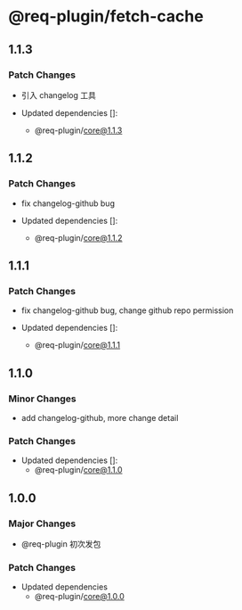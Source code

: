 # @req-plugin/fetch-cache

## 1.1.3

### Patch Changes

- 引入 changelog 工具

- Updated dependencies []:
  - @req-plugin/core@1.1.3

## 1.1.2

### Patch Changes

- fix changelog-github bug

- Updated dependencies []:
  - @req-plugin/core@1.1.2

## 1.1.1

### Patch Changes

- fix changelog-github bug, change github repo permission

- Updated dependencies []:
  - @req-plugin/core@1.1.1

## 1.1.0

### Minor Changes

- add changelog-github, more change detail

### Patch Changes

- Updated dependencies []:
  - @req-plugin/core@1.1.0

## 1.0.0

### Major Changes

- @req-plugin 初次发包

### Patch Changes

- Updated dependencies
  - @req-plugin/core@1.0.0
